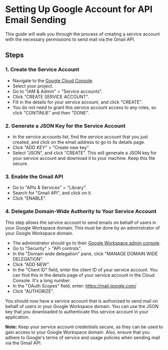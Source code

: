 # Setting Up Google Account for API Email Sending

This guide will walk you through the process of creating a service account with the necessary permissions to send mail via the Gmail API.

## Steps

### 1. Create the Service Account

- Navigate to the [Google Cloud Console](https://console.cloud.google.com/).
- Select your project.
- Go to "IAM & Admin" > "Service accounts".
- Click "CREATE SERVICE ACCOUNT".
- Fill in the details for your service account, and click "CREATE".
- You do not need to grant this service account access to any roles, so click "CONTINUE" and then "DONE".

### 2. Generate a JSON Key for the Service Account

- In the service accounts list, find the service account that you just created, and click on the email address to go to its details page.
- Click "ADD KEY" > "Create new key".
- Select "JSON", and click "CREATE". This will generate a JSON key for your service account and download it to your machine. Keep this file secure.

### 3. Enable the Gmail API

- Go to "APIs & Services" > "Library".
- Search for "Gmail API", and click on it.
- Click "ENABLE".

### 4. Delegate Domain-Wide Authority to Your Service Account

This step allows the service account to send emails on behalf of users in your Google Workspace domain. This must be done by an administrator of your Google Workspace domain.

- The administrator should go to their [Google Workspace admin console](https://admin.google.com/).
- Go to "Security" > "API controls".
- In the "Domain wide delegation" pane, click "MANAGE DOMAIN WIDE DELEGATION".
- Click "ADD NEW".
- In the "Client ID" field, enter the client ID of your service account. You can find this in the details page of your service account in the Cloud Console. It's a long number.
- In the "OAuth Scopes" field, enter: https://mail.google.com/
- Click "AUTHORIZE".

You should now have a service account that is authorized to send mail on behalf of users in your Google Workspace domain. You can use the JSON key that you downloaded to authenticate this service account in your application.

**Note:** Keep your service account credentials secure, as they can be used to gain access to your Google Workspace domain. Also, ensure that you adhere to Google's terms of service and usage policies when sending mail via the Gmail API.
